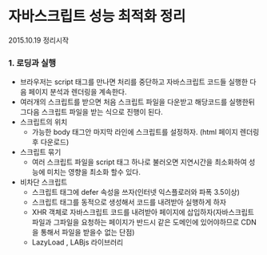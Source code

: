 # 자바스크립트 성능 최적화 정리
2015.10.19 정리시작

### 1. 로딩과 실행

+ 브라우저는 script 태그를 만나면 처리를 중단하고 자바스크립트 코드들 실행한 다음 페이지 분석과 렌더링을 계속한다.
+ 여러개의 스크립트를 받으면 처음 스크립트 파일을 다운받고 해당코드를 실행한뒤 그다음 스크립트 파일을 받는 식으로 진행이 된다.
+ 스크립트의 위치
  - 가능한 body 태그안 마지막 라인에 스크립트를 설정하자. (html 페이지 렌더링후 다운로드)
+ 스크립트 묶기
  - 여러 스크립트 파일을 script 태그 하나로 불러오면 지연시간을 최소화하여 성능에 미치는 영향을 최소화 할수 있다.
+ 비차단 스크립트
  - 스크립트 태그에 defer 속성을 쓰자(인터넷 익스플로러와 파폭 3.5이상)
  - 스크립트 태그를 동적으로 생성해서 코드를 내려받아 실행하게 하자
  - XHR 객체로 자바스크립트 코드를 내려받아 페이지에 삽입하자(자바스크립트 파일과 그파일을 요청하는 페이지가 반드시 같은 도메인에 있어야하므로 CDN을 통해서 파일을 받을수 없는 단점)
  - LazyLoad , LABjs 라이브러리 
  
  
